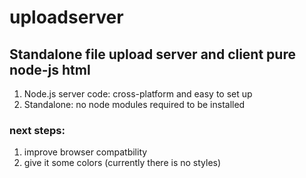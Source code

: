 # uploadserver
## Standalone file upload server and client pure node-js html
1. Node.js server code: cross-platform and easy to set up
2. Standalone: no node modules required to be installed

### next steps:
1. improve browser compatbility
2. give it some colors (currently there is no styles)
